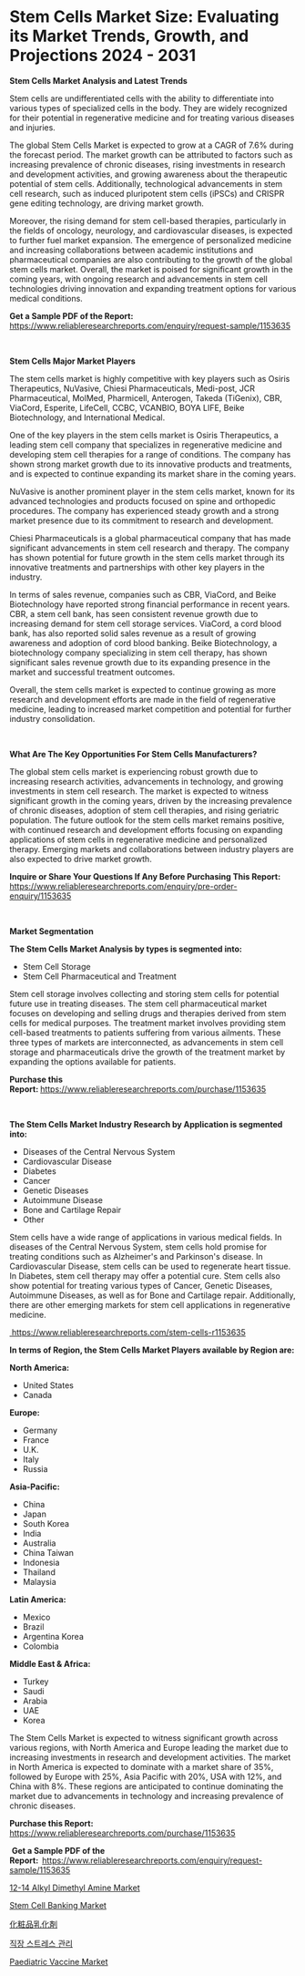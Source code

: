 <p><h1>Stem Cells Market Size: Evaluating its Market Trends, Growth, and Projections 2024 - 2031</h1></p><p><strong>Stem Cells Market Analysis and Latest Trends</strong></p>
<p><p>Stem cells are undifferentiated cells with the ability to differentiate into various types of specialized cells in the body. They are widely recognized for their potential in regenerative medicine and for treating various diseases and injuries.</p><p>The global Stem Cells Market is expected to grow at a CAGR of 7.6% during the forecast period. The market growth can be attributed to factors such as increasing prevalence of chronic diseases, rising investments in research and development activities, and growing awareness about the therapeutic potential of stem cells. Additionally, technological advancements in stem cell research, such as induced pluripotent stem cells (iPSCs) and CRISPR gene editing technology, are driving market growth.</p><p>Moreover, the rising demand for stem cell-based therapies, particularly in the fields of oncology, neurology, and cardiovascular diseases, is expected to further fuel market expansion. The emergence of personalized medicine and increasing collaborations between academic institutions and pharmaceutical companies are also contributing to the growth of the global stem cells market. Overall, the market is poised for significant growth in the coming years, with ongoing research and advancements in stem cell technologies driving innovation and expanding treatment options for various medical conditions.</p></p>
<p><strong>Get a Sample PDF of the Report:&nbsp;</strong> <a href="https://www.reliableresearchreports.com/enquiry/request-sample/1153635">https://www.reliableresearchreports.com/enquiry/request-sample/1153635</a></p>
<p>&nbsp;</p>
<p><strong>Stem Cells Major Market Players</strong></p>
<p><p>The stem cells market is highly competitive with key players such as Osiris Therapeutics, NuVasive, Chiesi Pharmaceuticals, Medi-post, JCR Pharmaceutical, MolMed, Pharmicell, Anterogen, Takeda (TiGenix), CBR, ViaCord, Esperite, LifeCell, CCBC, VCANBIO, BOYA LIFE, Beike Biotechnology, and International Medical.</p><p>One of the key players in the stem cells market is Osiris Therapeutics, a leading stem cell company that specializes in regenerative medicine and developing stem cell therapies for a range of conditions. The company has shown strong market growth due to its innovative products and treatments, and is expected to continue expanding its market share in the coming years.</p><p>NuVasive is another prominent player in the stem cells market, known for its advanced technologies and products focused on spine and orthopedic procedures. The company has experienced steady growth and a strong market presence due to its commitment to research and development.</p><p>Chiesi Pharmaceuticals is a global pharmaceutical company that has made significant advancements in stem cell research and therapy. The company has shown potential for future growth in the stem cells market through its innovative treatments and partnerships with other key players in the industry.</p><p>In terms of sales revenue, companies such as CBR, ViaCord, and Beike Biotechnology have reported strong financial performance in recent years. CBR, a stem cell bank, has seen consistent revenue growth due to increasing demand for stem cell storage services. ViaCord, a cord blood bank, has also reported solid sales revenue as a result of growing awareness and adoption of cord blood banking. Beike Biotechnology, a biotechnology company specializing in stem cell therapy, has shown significant sales revenue growth due to its expanding presence in the market and successful treatment outcomes.</p><p>Overall, the stem cells market is expected to continue growing as more research and development efforts are made in the field of regenerative medicine, leading to increased market competition and potential for further industry consolidation.</p></p>
<p>&nbsp;</p>
<p><strong>What Are The Key Opportunities For Stem Cells Manufacturers?</strong></p>
<p><p>The global stem cells market is experiencing robust growth due to increasing research activities, advancements in technology, and growing investments in stem cell research. The market is expected to witness significant growth in the coming years, driven by the increasing prevalence of chronic diseases, adoption of stem cell therapies, and rising geriatric population. The future outlook for the stem cells market remains positive, with continued research and development efforts focusing on expanding applications of stem cells in regenerative medicine and personalized therapy. Emerging markets and collaborations between industry players are also expected to drive market growth.</p></p>
<p><strong>Inquire or Share Your Questions If Any Before Purchasing This Report:</strong> <a href="https://www.reliableresearchreports.com/enquiry/pre-order-enquiry/1153635">https://www.reliableresearchreports.com/enquiry/pre-order-enquiry/1153635</a></p>
<p>&nbsp;</p>
<p><strong>Market Segmentation</strong></p>
<p><strong>The Stem Cells Market Analysis by types is segmented into:</strong></p>
<p><ul><li>Stem Cell Storage</li><li>Stem Cell Pharmaceutical and Treatment</li></ul></p>
<p><p>Stem cell storage involves collecting and storing stem cells for potential future use in treating diseases. The stem cell pharmaceutical market focuses on developing and selling drugs and therapies derived from stem cells for medical purposes. The treatment market involves providing stem cell-based treatments to patients suffering from various ailments. These three types of markets are interconnected, as advancements in stem cell storage and pharmaceuticals drive the growth of the treatment market by expanding the options available for patients.</p></p>
<p><strong>Purchase this Report:&nbsp;</strong><a href="https://www.reliableresearchreports.com/purchase/1153635">https://www.reliableresearchreports.com/purchase/1153635</a></p>
<p>&nbsp;</p>
<p><strong>The Stem Cells Market Industry Research by Application is segmented into:</strong></p>
<p><ul><li>Diseases of the Central Nervous System</li><li>Cardiovascular Disease</li><li>Diabetes</li><li>Cancer</li><li>Genetic Diseases</li><li>Autoimmune Disease</li><li>Bone and Cartilage Repair</li><li>Other</li></ul></p>
<p><p>Stem cells have a wide range of applications in various medical fields. In diseases of the Central Nervous System, stem cells hold promise for treating conditions such as Alzheimer's and Parkinson's disease. In Cardiovascular Disease, stem cells can be used to regenerate heart tissue. In Diabetes, stem cell therapy may offer a potential cure. Stem cells also show potential for treating various types of Cancer, Genetic Diseases, Autoimmune Diseases, as well as for Bone and Cartilage repair. Additionally, there are other emerging markets for stem cell applications in regenerative medicine.</p></p>
<p><a href="https://www.reliableresearchreports.com/stem-cells-r1153635">&nbsp;https://www.reliableresearchreports.com/stem-cells-r1153635</a></p>
<p><strong>In terms of Region, the Stem Cells Market Players available by Region are:</strong></p>
<p>
    <p> <strong> North America: </strong>
        <ul>
            <li>United States</li>
            <li>Canada</li>
        </ul>
        </p> 
    <p> <strong> Europe: </strong>
        <ul>
            <li>Germany</li>
            <li>France</li>
            <li>U.K.</li>
            <li>Italy</li>
            <li>Russia</li>
        </ul>
        </p> 
    <p> <strong> Asia-Pacific: </strong>
        <ul>
            <li>China</li>
            <li>Japan</li>
            <li>South Korea</li>
            <li>India</li>
            <li>Australia</li>
            <li>China Taiwan</li>
            <li>Indonesia</li>
            <li>Thailand</li>
            <li>Malaysia</li>
        </ul>
        </p> 
    <p> <strong> Latin America: </strong>
        <ul>
            <li>Mexico</li>
            <li>Brazil</li>
            <li>Argentina Korea</li>
            <li>Colombia</li>
        </ul>
        </p> 
    <p> <strong> Middle East & Africa: </strong>
        <ul>
            <li>Turkey</li>
            <li>Saudi</li>
            <li>Arabia</li>
            <li>UAE</li>
            <li>Korea</li>
        </ul>
    </p>
    </p>
<p><p>The Stem Cells Market is expected to witness significant growth across various regions, with North America and Europe leading the market due to increasing investments in research and development activities. The market in North America is expected to dominate with a market share of 35%, followed by Europe with 25%, Asia Pacific with 20%, USA with 12%, and China with 8%. These regions are anticipated to continue dominating the market due to advancements in technology and increasing prevalence of chronic diseases.</p></p>
<p><strong>Purchase this Report: </strong><a href="https://www.reliableresearchreports.com/purchase/1153635">https://www.reliableresearchreports.com/purchase/1153635</a></p>
<p>&nbsp;<strong>Get a Sample PDF of the Report:&nbsp;&nbsp;</strong><a href="https://www.reliableresearchreports.com/enquiry/request-sample/1153635">https://www.reliableresearchreports.com/enquiry/request-sample/1153635</a></p>
<p><strong></strong></p>
<p><p><a href="https://issuu.com/reportprime-2/docs/12-14-alkyl-dimethyl-amine-market-size-2030.pptx">12-14 Alkyl Dimethyl Amine Market</a></p><p><a href="https://github.com/Whitneyboyettebo9kiw7yr13/Market-Research-Report-List-2/blob/main/stem-cell-banking-market.md">Stem Cell Banking Market</a></p><p><a href="https://github.com/adcxff01450218/Market-Research-Report-List-2/blob/main/221778846434.md">化粧品乳化剤</a></p><p><a href="https://github.com/Elenrrera7685/Market-Research-Report-List-1/blob/main/731241342354.md">직장 스트레스 관리</a></p><p><a href="https://github.com/sonuprakash1/Market-Research-Report-List-2/blob/main/paediatric-vaccine-market.md">Paediatric Vaccine Market</a></p></p>